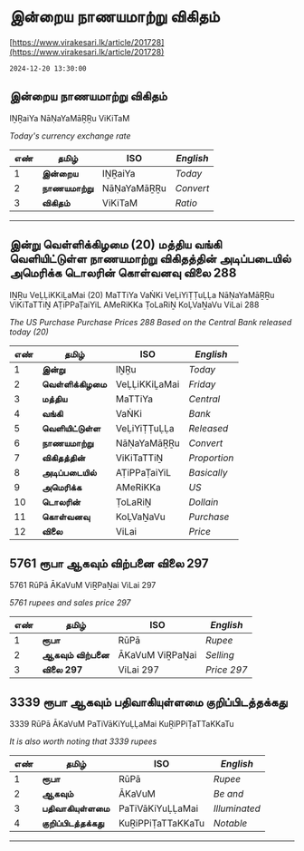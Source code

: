 # இன்றைய நாணயமாற்று விகிதம்

[https://www.virakesari.lk/article/201728](https://www.virakesari.lk/article/201728)

`2024-12-20 13:30:00`

## இன்றைய நாணயமாற்று விகிதம்

IṈṞaiYa NāṆaYaMāṞṞu ViKiTaM

*Today's currency exchange rate*

எண்|**தமிழ்**|ISO|*English*
---|---|---|---
1|**இன்றைய**|IṈṞaiYa|*Today*
2|**நாணயமாற்று**|NāṆaYaMāṞṞu|*Convert*
3|**விகிதம்**|ViKiTaM|*Ratio*

---

## இன்று வெள்ளிக்கிழமை (20) மத்திய வங்கி வெளியிட்டுள்ள நாணயமாற்று விகிதத்தின் அடிப்படையில் அமெரிக்க டொலரின் கொள்வனவு விலை 288

IṈṞu VeḶḶiKKiḺaMai (20) MaTTiYa VaṄKi VeḶiYiṬṬuḶḶa NāṆaYaMāṞṞu ViKiTaTTiṈ AṬiPPaṬaiYiL AMeRiKKa ṬoLaRiṈ KoḶVaṈaVu ViLai 288

*The US Purchase Purchase Prices 288 Based on the Central Bank released today (20)*

எண்|**தமிழ்**|ISO|*English*
---|---|---|---
1|**இன்று**|IṈṞu|*Today*
2|**வெள்ளிக்கிழமை**|VeḶḶiKKiḺaMai|*Friday*
3|**மத்திய**|MaTTiYa|*Central*
4|**வங்கி**|VaṄKi|*Bank*
5|**வெளியிட்டுள்ள**|VeḶiYiṬṬuḶḶa|*Released*
6|**நாணயமாற்று**|NāṆaYaMāṞṞu|*Convert*
7|**விகிதத்தின்**|ViKiTaTTiṈ|*Proportion*
8|**அடிப்படையில்**|AṬiPPaṬaiYiL|*Basically*
9|**அமெரிக்க**|AMeRiKKa|*US*
10|**டொலரின்**|ṬoLaRiṈ|*Dollain*
11|**கொள்வனவு**|KoḶVaṈaVu|*Purchase*
12|**விலை**|ViLai|*Price*
## 5761 ரூபா ஆகவும் விற்பனை விலை 297

5761 RūPā ĀKaVuM ViṞPaṈai ViLai 297

*5761 rupees and sales price 297*

எண்|**தமிழ்**|ISO|*English*
---|---|---|---
1|**ரூபா**|RūPā|*Rupee*
2|**ஆகவும் விற்பனை**|ĀKaVuM ViṞPaṈai|*Selling*
3|**விலை 297**|ViLai 297|*Price 297*
## 3339 ரூபா ஆகவும் பதிவாகியுள்ளமை குறிப்பிடத்தக்கது

3339 RūPā ĀKaVuM PaTiVāKiYuḶḶaMai KuṞiPPiṬaTTaKKaTu

*It is also worth noting that 3339 rupees*

எண்|**தமிழ்**|ISO|*English*
---|---|---|---
1|**ரூபா**|RūPā|*Rupee*
2|**ஆகவும்**|ĀKaVuM|*Be and*
3|**பதிவாகியுள்ளமை**|PaTiVāKiYuḶḶaMai|*Illuminated*
4|**குறிப்பிடத்தக்கது**|KuṞiPPiṬaTTaKKaTu|*Notable*

---
